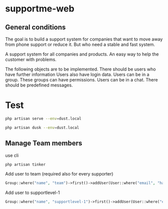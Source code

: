 # supportme-web

## General conditions

The goal is to build a support system for companies that want to move away from phone support or reduce it. But who need a stable and fast system. 

A support system for all companies and products.
An easy way to help the customer with problems.

The following objects are to be implemented. There should be users who have further information Users also have login data. Users can be in a group.
These groups can have permissions. Users can be in a chat. There should be predefined messages.

# Test

```bash
php artisan serve --env=dust.local
```

```bash
php artisan dusk --env=dust.local
```


## Manage Team members

use cli
```bash
php artisan tinker
```

Add user to team (required also for every supporter)
```php
Group::where("name", "team")->first()->addUser(User::where("email", "hans@gmail.com")->first())
```

Add user to supportlevel-1
```php
Group::where("name", "supportlevel-1")->first()->addUser(User::where("email", "hans@gmail.com")->first())
```
